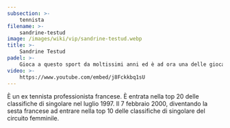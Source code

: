 ```yaml
---
subsection: >-
    tennista
filename: >-
    sandrine-testud
image: /images/wiki/vip/sandrine-testud.webp
title: >-
    Sandrine Testud
padel: >-
    Gioca a questo sport da moltissimi anni ed è ad ora una delle giocatrici italiane più esperte del circuito. Il suo approccio con il padel si deve allo storico campo blu del circolo Le Molette, con il quale ha giocato diverse competizioni nazionali.
video: >-
    https://www.youtube.com/embed/j8Fckkbq1sU
---
```

È un ex tennista professionista francese. È entrata nella top 20 delle classifiche di singolare nel luglio 1997. Il 7 febbraio 2000, diventando la sesta francese ad entrare nella top 10 delle classifiche di singolare del circuito femminile.